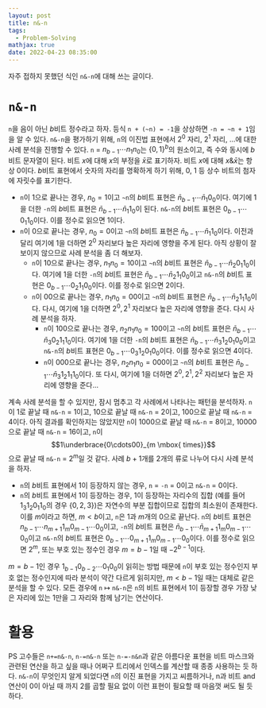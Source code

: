 ```yaml
---
layout: post
title: n&-n
tags:
  - Problem-Solving
mathjax: true
date: 2022-04-23 08:35:00
---
```



자주 접하지 못했던 식인 `n&-n`에 대해 쓰는 글이다.

# `n&-n`

`n`을 음이 아닌 $b$비트 정수라고 하자. 등식 `n + (~n) = -1`을 상상하면 `-n = ~n + 1`임을 알 수 있다. `n&-n`을 평가하기 위해, `n`의 이진법 표현에서 $2^0$ 자리, $2^1$ 자리, ...에 대한 사례 분석을 진행할 수 있다. `n` = $n_{b - 1} \cdots n_1 n_0$는 $\{0, 1\}^b$의 원소이고, 즉 수와 동시에 $b$비트 문자열이 된다. 비트 $x$에 대해 $x$의 부정을 $\bar x$로 표기하자. 비트 $x$에 대해 $x \& \bar {x}$는 항상 0이다. $b$비트 표현에서 숫자의 자리를 명확하게 하기 위해, 0, 1 등 상수 비트의 첨자에 자릿수를 표기한다.

* `n`이 1으로 끝나는 경우, $n_0 = 1$이고 `~n`의 $b$비트 표현은 $\bar{n}_{b - 1} \cdots \bar{n}_1 0_0$이다. 여기에 1을 더한 `-n`의 $b$비트 표현은 $\bar{n}_{b - 1} \cdots \bar{n}_1 1_0$이 된다. `n&-n`의 $b$비트 표현은 $0_{b - 1} \cdots 0_1 1_0$이다. 이를 정수로 읽으면 1이다.
* `n`이 0으로 끝나는 경우, $n_0 = 0$이고 `~n`의 $b$비트 표현은 $\bar{n}_{b - 1} \cdots \bar{n}_1 1_0$이다. 이전과 달리 여기에 1을 더하면 $2^0$ 자리보다 높은 자리에 영향을 주게 된다. 아직 상황이 잘 보이지 않으므로 사례 분석을 좀 더 해보자.
  * `n`이 10으로 끝나는 경우, $n_1 n_0 = 10$이고 `~n`의 $b$비트 표현은 $\bar{n}_{b - 1} \cdots \bar{n}_2 0_1 1_0$이다. 여기에 1을 더한 `-n`의 $b$비트 표현은 $\bar{n}_{b - 1} \cdots \bar{n}_2 1_1 0_0$이고 `n&-n`의 $b$비트 표현은 $0_{b - 1} \cdots 0_2 1_1 0_0$이다. 이를 정수로 읽으면 2이다.
  * `n`이 00으로 끝나는 경우, $n_1 n_0 = 00$이고 `~n`의 $b$비트 표현은 $\bar{n}_{b - 1} \cdots \bar{n}_2 1_1 1_0$이다. 다시, 여기에 1을 더하면 $2^0, 2^1$ 자리보다 높은 자리에 영향을 준다. 다시 사례 분석을 하자.
    * `n`이 100으로 끝나는 경우, $n_2 n_1 n_0 = 100$이고 `~n`의 $b$비트 표현은 $\bar{n}_{b - 1} \cdots \bar{n}_3 0_2 1_1 1_0$이다. 여기에 1을 더한 `-n`의 $b$비트 표현은 $\bar{n}_{b - 1} \cdots \bar{n}_3 1_2 0_1 0_0$이고 `n&-n`의 $b$비트 표현은 $0_{b - 1} \cdots 0_3 1_2 0_1 0_0$이다. 이를 정수로 읽으면 4이다.
    * `n`이 000으로 끝나는 경우, $n_2 n_1 n_0 = 000$이고 `~n`의 $b$비트 표현은 $\bar{n}_{b - 1} \cdots \bar{n}_3 1_2 1_1 1_0$이다. 또 다시, 여기에 1을 더하면 $2^0, 2^1, 2^2$ 자리보다 높은 자리에 영향을 준다...

계속 사례 분석을 할 수 있지만, 잠시 멈추고 각 사례에서 나타나는 패턴을 분석하자. `n`이 1로 끝날 때 `n&-n` = 1이고, 10으로 끝날 때 `n&-n` = 2이고, 100으로 끝날 때 `n&-n` = 4이다. 아직 결과를 확인하지는 않았지만 `n`이 1000으로 끝날 때 `n&-n` = 8이고, 10000으로 끝날 때 `n&-n` = 16이고, `n`이
$$1\underbrace{0\cdots00}_{m \mbox{ times}}$$
으로 끝날 때 `n&-n` = $2^m$일 것 같다. 사례 $b + 1$개를 2개의 류로 나누어 다시 사례 분석을 하자.

* `n`의 $b$비트 표현에서 1이 등장하지 않는 경우, `n` = `-n` = 0이고 `n&-n` = 0이다.
* `n`의 $b$비트 표현에서 1이 등장하는 경우, 1이 등장하는 자리수의 집합 (예를 들어 $1_3 1_2 0_1 1_0$의 경우 $\{0, 2, 3\}$)은 자연수의 부분 집합이므로 집합의 최소원이 존재한다. 이를 $m$이라고 하면, $m < b$이고, `n`은 1과 $m$개의 0으로 끝난다. `n`의 $b$비트 표현은 $n_{b - 1} \cdots n_{m + 1} 1_m 0_{m - 1} \cdots 0_0$이고, `-n`의 $b$비트 표현은 $\bar{n}_{b - 1} \cdots \bar{n}_{m + 1} 1_m 0_{m - 1} \cdots 0_0$이고 `n&-n`의 $b$비트 표현은 $0_{b - 1} \cdots 0_{m + 1} 1_m 0_{m - 1} \cdots 0_0$이다. 이를 정수로 읽으면 $2^m$, 또는 부호 있는 정수인 경우 $m = b - 1$일 때 $-2^{b - 1}$이다.

$m = b - 1$인 경우 $1_{b - 1} 0_{b - 2} \cdots 0_1 0_0$이 읽히는 방법 때문에 `n`이 부호 있는 정수인지 부호 없는 정수인지에 따라 분석이 약간 다르게 읽히지만, $m < b - 1$일 때는 대체로 같은 분석을 할 수 있다. 모든 경우에 `n` ↦ `n&-n`은 `n`의 비트 표현에서 1이 등장할 경우 가장 낮은 자리에 있는 1만을 그 자리와 함께 남기는 연산이다.

# 활용

PS 고수들은 `n+=n&-n`, `n-=n&-n` 또는 `n-=-n&n`과 같은 아름다운 표현을 비트 마스크와 관련된 연산을 하고 싶을 때나 어쩌구 트리에서 인덱스를 계산할 때 종종 사용하는 듯 하다. `n&-n`이 무엇인지 알게 되었다면 `n`의 이진 표현을 가지고 씨름하거나, n과 비트 and 연산이 0이 아닐 때 까지 2를 곱할 필요 없이 이런 표현이 필요할 때 마음껏 써도 될 듯 하다.